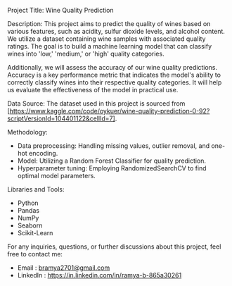 Project Title: Wine Quality Prediction

Description:
This project aims to predict the quality of wines based on various features, such as acidity, sulfur dioxide levels, and alcohol content. We utilize a dataset containing wine samples with associated quality ratings. The goal is to build a machine learning model that can classify wines into 'low,' 'medium,' or 'high' quality categories.

Additionally, we will assess the accuracy of our wine quality predictions. Accuracy is a key performance metric that indicates the model's ability to correctly classify wines into their respective quality categories. It will help us evaluate the effectiveness of the model in practical use.

Data Source:
The dataset used in this project is sourced from [https://www.kaggle.com/code/oykuer/wine-quality-prediction-0-92?scriptVersionId=104401122&cellId=7].

Methodology:
- Data preprocessing: Handling missing values, outlier removal, and one-hot encoding.
- Model: Utilizing a Random Forest Classifier for quality prediction.
- Hyperparameter tuning: Employing RandomizedSearchCV to find optimal model parameters.

Libraries and Tools:
- Python
- Pandas
- NumPy
- Seaborn
- Scikit-Learn

For any inquiries, questions, or further discussions about this project, feel free to contact me:

- Email     : bramya2701@gmail.com
- LinkedIn  : https://in.linkedin.com/in/ramya-b-865a30261

